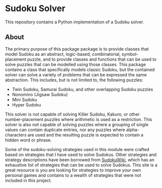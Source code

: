 # Sudoku Solver

This repository contains a Python implementation of a Sudoku solver.

## About

The primary purpose of this package package is to provide classes that model
Sudoku as an abstract, logic-based, combinatorial, symbol-placement puzzle,
and to provide classes and functions that can be used to solve puzzles that
can be modelled using those classes. This package contains a class that
specifically models classic Sudoku, but the contained solver can solve a
variety of problems that can be expressed the same abstraction. This includes,
but is not limited to, the following puzzles:

- Twin Sudoku, Samurai Sudoku, and other overlapping Sudoku puzzles
- Nonomino (Jigsaw Sudoku)
- Mini Sudoku
- Hyper Sudoku

This solver is not capable of solving Killer Sudoku, Kakuro, or other
number-placement puzzles where arithmetic is used as a restriction. This solver
is also not capable of solving puzzles where a grouping of single values can
contain duplicate entries, nor any puzzles where alpha-characters are used
and the resulting puzzle is expected to contain a hidden word or phrase.

Some of the sudoku-solving strategies used in this module were crafted based on
strategies that I have used to solve Sudokus. Other strategies and strategy
descriptions have been borrowed from [SudokuWiki](https://www.sudokuwiki.org/),
which has an exhaustive list of strategies that can be used to solve Sudokus.
This site is a great resource is you are looking for strategies to improve your
own personal games and contains to a wealth of strategies that were not included
in this project.
